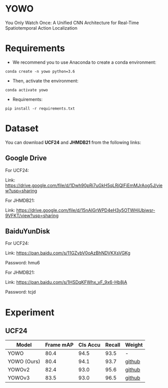 # YOWO
You Only Watch Once: A Unified CNN Architecture for Real-Time Spatiotemporal Action Localization

# Requirements
- We recommend you to use Anaconda to create a conda environment:
```Shell
conda create -n yowo python=3.6
```

- Then, activate the environment:
```Shell
conda activate yowo
```

- Requirements:
```Shell
pip install -r requirements.txt 
```

# Dataset
You can download **UCF24** and **JHMDB21** from the following links:

## Google Drive
For UCF24:

Link: https://drive.google.com/file/d/1Dwh90pRi7uGkH5qLRjQIFiEmMJrAog5J/view?usp=sharing

For JHMDB21: 

Link: https://drive.google.com/file/d/15nAIGrWPD4eH3y5OTWHiUbjwsr-9VFKT/view?usp=sharing

## BaiduYunDisk
For UCF24:

Link: https://pan.baidu.com/s/11GZvbV0oAzBhNDVKXsVGKg

Password: hmu6 

For JHMDB21: 

Link: https://pan.baidu.com/s/1HSDqKFWhx_vF_9x6-Hb8jA 

Password: tcjd 


# Experiment
## UCF24
|    Model    |    Frame mAP    |    Cls Accu    |    Recall    |    Weight    |
|-------------|-----------------|----------------|--------------|--------------|
|    YOWO     |      80.4       |      94.5      |      93.5    |       -      |
| YOWO (Ours) |      80.4       |      94.1      |      93.7    | [github](https://github.com/yjh0410/PyTorch_YOWO/releases/download/yowo-weight/yowo_80.4.pth)   |
| YOWOv2      |      82.4       |      93.0      |      95.6    | [github](https://github.com/yjh0410/PyTorch_YOWO/releases/download/yowo-weight/yowo_v2_82.4.pth)   |
| YOWOv3      |      83.5       |      93.0      |      96.5    | [github](https://github.com/yjh0410/PyTorch_YOWO/releases/download/yowo-weight/yowo_v3_83.5.pth)   |
